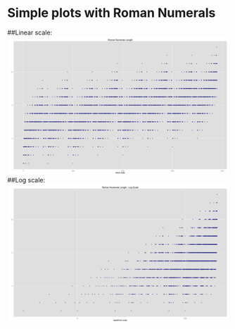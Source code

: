 # Simple plots with Roman Numerals

##Linear scale: 
![Linear scale](img/linear.png)
##Log scale: 
![Linear scale](img/log.png)